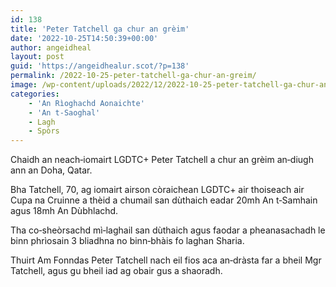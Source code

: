 ```yaml
---
id: 138
title: 'Peter Tatchell ga chur an grèim'
date: '2022-10-25T14:50:39+00:00'
author: angeidheal
layout: post
guid: 'https://angeidhealur.scot/?p=138'
permalink: /2022-10-25-peter-tatchell-ga-chur-an-greim/
image: /wp-content/uploads/2022/12/2022-10-25-peter-tatchell-ga-chur-an-greim.webp
categories:
    - 'An Rìoghachd Aonaichte'
    - 'An t-Saoghal'
    - Lagh
    - Spòrs
---
```


Chaidh an neach‑iomairt LGDTC+ Peter Tatchell a chur an grèim an‑diugh ann an Doha, Qatar.

Bha Tatchell, 70, ag iomairt airson còraichean LGDTC+ air thoiseach air Cupa na Cruinne a thèid a chumail san dùthaich eadar 20mh An t‑Samhain agus 18mh An Dùbhlachd.

Tha co‑sheòrsachd mì‑laghail san dùthaich agus faodar a pheanasachadh le binn phrìosain 3 bliadhna no binn‑bhàis fo laghan Sharia.

Thuirt Am Fonndas Peter Tatchell nach eil fios aca an‑dràsta far a bheil Mgr Tatchell, agus gu bheil iad ag obair gus a shaoradh.